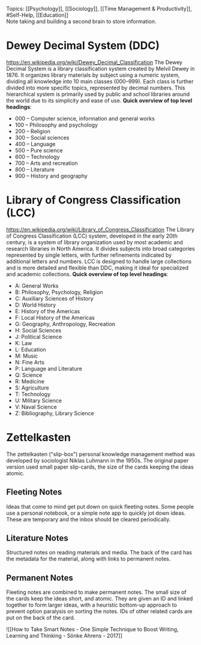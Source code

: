 Topics: [[Psychology]], [[Sociology]], [[Time Management & Productivity]], #Self-Help, [[Education]]  
Note taking and building a second brain to store information.
# Dewey Decimal System (DDC)
https://en.wikipedia.org/wiki/Dewey_Decimal_Classification
The Dewey Decimal System is a library classification system created by Melvil Dewey in 1876. It organizes library materials by subject using a numeric system, dividing all knowledge into 10 main classes (000–999). Each class is further divided into more specific topics, represented by decimal numbers. This hierarchical system is primarily used by public and school libraries around the world due to its simplicity and ease of use.
**Quick overview of top level headings**:
- 000 – Computer science, information and general works
- 100 – Philosophy and psychology
- 200 – Religion
- 300 – Social sciences
- 400 – Language
- 500 – Pure science
- 600 – Technology
- 700 – Arts and recreation
- 800 – Literature
- 900 – History and geography
# Library of Congress Classification (LCC)
https://en.wikipedia.org/wiki/Library_of_Congress_Classification
The Library of Congress Classification (LCC) system, developed in the early 20th century, is a system of library organization used by most academic and research libraries in North America. It divides subjects into broad categories represented by single letters, with further refinements indicated by additional letters and numbers. LCC is designed to handle large collections and is more detailed and flexible than DDC, making it ideal for specialized and academic collections.
**Quick overview of top level headings**:
- A: General Works
- B: Philosophy, Psychology, Religion
- C: Auxiliary Sciences of History
- D: World History
- E: History of the Americas
- F: Local History of the Americas
- G: Geography, Anthropology, Recreation
- H: Social Sciences
- J: Political Science
- K: Law
- L: Education
- M: Music
- N: Fine Arts
- P: Language and Literature
- Q: Science
- R: Medicine
- S: Agriculture
- T: Technology
- U: Military Science
- V: Naval Science
- Z: Bibliography, Library Science
# Zettelkasten
The zettelkasten ("slip-box") personal knowledge management method was developed by sociologist Niklas Luhmann in the 1950s. The original paper version used small paper slip-cards, the size of the cards keeping the ideas atomic.
## Fleeting Notes
Ideas that come to mind get put down on quick fleeting notes. Some people use a personal notebook, or a simple note app to quickly jot down ideas. These are temporary and the inbox should be cleared periodically.
## Literature Notes
Structured notes on reading materials and media. The back of the card has the metadata for the material, along with links to permanent notes.
## Permanent Notes
Fleeting notes are combined to make permanent notes. The small size of the cards keep the ideas short, and atomic. They are given an ID and linked together to form larger ideas, with a heuristic bottom-up approach to prevent option paralysis on sorting the notes. IDs of other related cards are put on the back of the card.

![[How to Take Smart Notes - One Simple Technique to Boost Writing, Learning and Thinking - Sönke Ahrens - 2017]]